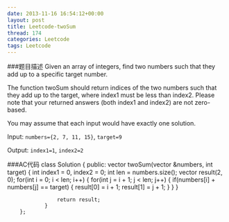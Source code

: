 ```yaml
---
date: 2013-11-16 16:54:12+00:00
layout: post
title: Leetcode-twoSum
thread: 174
categories: Leetcode
tags: Leetcode
---
```

###题目描述
Given an array of integers, find two numbers such that they add up to a specific target number.

The function twoSum should return indices of the two numbers such that they add up to the target, where index1 must be less than index2. Please note that your returned answers (both index1 and index2) are not zero-based.

You may assume that each input would have exactly one solution.

Input: `numbers={2, 7, 11, 15}`, `target=9`

Output: `index1=1`, `index2=2`

###AC代码
		class Solution {
		public:
		    vector<int> twoSum(vector<int> &numbers, int target)
		    	{
		    		int index1 = 0, index2 = 0;
		    		int len = numbers.size();
		    		vector<int> result(2, 0);
		    		for(int i = 0; i < len; i++)
		    		{
		    			for(int j = i + 1; j < len; j++)
		    			{
		    				if(numbers[i] + numbers[j] == target)
		    				{
		    					result[0] = i + 1;
		    					result[1] = j + 1;
		    				}
		    			}
		    		}
		    
		    		return result;
		    	}
		};

